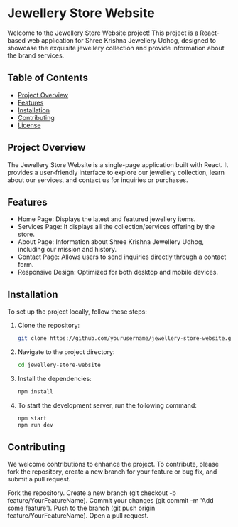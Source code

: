 # Jewellery Store Website

Welcome to the Jewellery Store Website project! 
This project is a React-based web application for Shree Krishna Jewellery Udhog, 
designed to showcase the exquisite jewellery collection and provide information about the brand services.

## Table of Contents

- [Project Overview](#project-overview)
- [Features](#features)
- [Installation](#installation)
- [Contributing](#contributing)
- [License](#license)

## Project Overview

The Jewellery Store Website is a single-page application built with React. It provides a user-friendly interface to explore our jewellery collection, 
learn about our services, and contact us for inquiries or purchases.

## Features

- Home Page: Displays the latest and featured jewellery items.
- Services Page: It displays all the collection/services offering by the store. 
- About Page: Information about Shree Krishna Jewellery Udhog, including our mission and history.
- Contact Page: Allows users to send inquiries directly through a contact form.
- Responsive Design: Optimized for both desktop and mobile devices.

## Installation

To set up the project locally, follow these steps:

1. Clone the repository:

   ```bash
   git clone https://github.com/yourusername/jewellery-store-website.git
2. Navigate to the project directory:
    ```bash
    cd jewellery-store-website

3. Install the dependencies:
      ```bash
   npm install
4. To start the development server, run the following command:
    ```bash
    npm start
    npm run dev

## Contributing

We welcome contributions to enhance the project. To contribute, please fork the repository, create a new branch for your feature or bug fix, and submit a pull request.

Fork the repository.
Create a new branch (git checkout -b feature/YourFeatureName).
Commit your changes (git commit -m 'Add some feature').
Push to the branch (git push origin feature/YourFeatureName).
Open a pull request.


 
  
